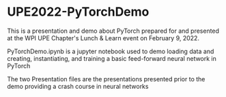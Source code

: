 # UPE2022-PyTorchDemo

This is a presentation and demo about PyTorch prepared for and presented at the WPI UPE Chapter's Lunch & Learn event on February 9, 2022.

PyTorchDemo.ipynb is a jupyter notebook used to demo loading data and creating, instantiating, and training a basic feed-forward neural network in PyTorch

The two Presentation files are the presentations presented prior to the demo providing a crash course in neural networks
